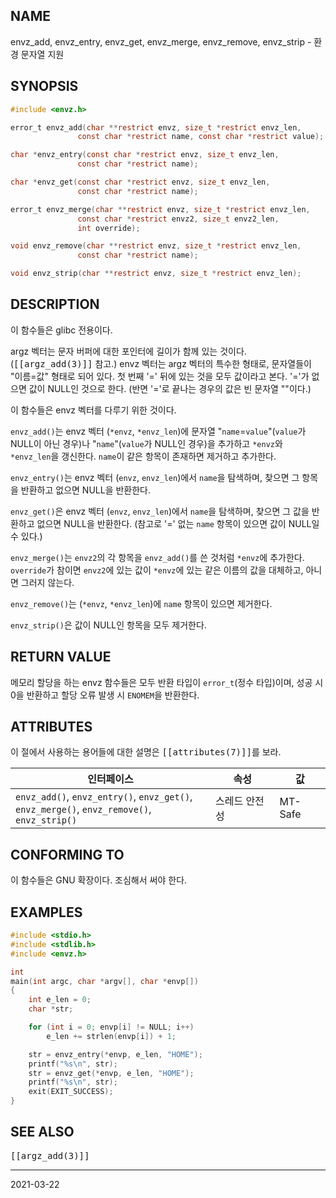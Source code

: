 ## NAME

envz_add, envz_entry, envz_get, envz_merge, envz_remove, envz_strip - 환경 문자열 지원

## SYNOPSIS

```c
#include <envz.h>

error_t envz_add(char **restrict envz, size_t *restrict envz_len,
               const char *restrict name, const char *restrict value);

char *envz_entry(const char *restrict envz, size_t envz_len,
               const char *restrict name);

char *envz_get(const char *restrict envz, size_t envz_len,
               const char *restrict name);

error_t envz_merge(char **restrict envz, size_t *restrict envz_len,
               const char *restrict envz2, size_t envz2_len,
               int override);

void envz_remove(char **restrict envz, size_t *restrict envz_len,
               const char *restrict name);

void envz_strip(char **restrict envz, size_t *restrict envz_len);
```

## DESCRIPTION

이 함수들은 glibc 전용이다.

argz 벡터는 문자 버퍼에 대한 포인터에 길이가 함께 있는 것이다. (<tt>[[argz_add(3)]]</tt> 참고.) envz 벡터는 argz 벡터의 특수한 형태로, 문자열들이 "이름=값" 형태로 되어 있다. 첫 번째 '=' 뒤에 있는 것을 모두 값이라고 본다. '='가 없으면 값이 NULL인 것으로 한다. (반면 '='로 끝나는 경우의 값은 빈 문자열 ""이다.)

이 함수들은 envz 벡터를 다루기 위한 것이다.

`envz_add()`는 envz 벡터 (`*envz`, `*envz_len`)에 문자열 "`name`=`value`"(`value`가 NULL이 아닌 경우)나 "`name`"(`value`가 NULL인 경우)을 추가하고 `*envz`와 `*envz_len`을 갱신한다. `name`이 같은 항목이 존재하면 제거하고 추가한다.

`envz_entry()`는 envz 벡터 (`envz`, `envz_len`)에서 `name`을 탐색하며, 찾으면 그 항목을 반환하고 없으면 NULL을 반환한다.

`envz_get()`은 envz 벡터 (`envz`, `envz_len`)에서 `name`을 탐색하며, 찾으면 그 값을 반환하고 없으면 NULL을 반환한다. (참고로 '=' 없는 `name` 항목이 있으면 값이 NULL일 수 있다.)

`envz_merge()`는 `envz2`의 각 항목을 `envz_add()`를 쓴 것처럼 `*envz`에 추가한다. `override`가 참이면 `envz2`에 있는 값이 `*envz`에 있는 같은 이름의 값을 대체하고, 아니면 그러지 않는다.

`envz_remove()`는 (`*envz`, `*envz_len`)에 `name` 항목이 있으면 제거한다.

`envz_strip()`은 값이 NULL인 항목을 모두 제거한다.

## RETURN VALUE

메모리 할당을 하는 envz 함수들은 모두 반환 타입이 `error_t`(정수 타입)이며, 성공 시 0을 반환하고 할당 오류 발생 시 `ENOMEM`을 반환한다.

## ATTRIBUTES

이 절에서 사용하는 용어들에 대한 설명은 <tt>[[attributes(7)]]</tt>를 보라.

| 인터페이스 | 속성 | 값 |
| --- | --- | --- |
| `envz_add()`, `envz_entry()`, `envz_get()`,<br>`envz_merge()`, `envz_remove()`, `envz_strip()` | 스레드 안전성 | MT-Safe |

## CONFORMING TO

이 함수들은 GNU 확장이다. 조심해서 써야 한다.

## EXAMPLES

```c
#include <stdio.h>
#include <stdlib.h>
#include <envz.h>

int
main(int argc, char *argv[], char *envp[])
{
    int e_len = 0;
    char *str;

    for (int i = 0; envp[i] != NULL; i++)
        e_len += strlen(envp[i]) + 1;

    str = envz_entry(*envp, e_len, "HOME");
    printf("%s\n", str);
    str = envz_get(*envp, e_len, "HOME");
    printf("%s\n", str);
    exit(EXIT_SUCCESS);
}
```


## SEE ALSO

<tt>[[argz_add(3)]]</tt>

----

2021-03-22

